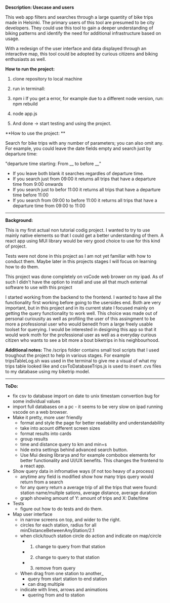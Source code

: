 
**Description: Usecase and users**

This web app filters and searches through a large quantity of bike trips made in Helsinki. The primary users of this tool are presumed to be city developers. They could use this tool to gain a deeper understanding of biking patterns and identify the need for additional infrastructure based on usage.

With a redesign of the user interface and data displayed through an interactive map, this tool could be adopted by curious citizens and biking enthusiasts as well.



**How to run the project:**

1. clone repository to local machine
2. run in terminall: 
3. npm i
If you get a error, for example due to a different node version, run: npm rebuild
4. node app.js

5. And done -> start testing and using the project. 




**How to use the project: **

Search for bike trips with any number of parameters; you can also omit any. For example, you could leave the date fields empty and search just by departure time:

"departure time starting: From __ to before __"
* If you leave both blank it searches regardles of departure time.
* If you search just from 09:00 it returns all trips that have a departure time from 9:00 onwards
* If you search just to befor 11:00 it returns all trips that have a departure time before 11:00
* If you search from 09:00 to before 11:00 it returns all trips that have a departure time from 09:00 to 11:00


---------------------------------


**Background:**

This is my first actual non tutorial codig project. I wanted to try to use mainly native elements so that I could get a better understanding of them. A react app using MUI library would be very good choice to use for this kind of project.

Tests were not done in this project as I am not yet familiar with how to conduct them. Maybe later in this projects stages I will focus on learning how to do them.

This project was done completely on vsCode web brower on my ipad. As of such I didn't have the option to install and use all that much external software to use with this project

I started working from the backend to the frontend. I wanted to have all the functionality first working before going to the usersides end. Both are very important, but in this project and in its current state I focused mainly on getting the query functionality to work well. This choice was made out of personal curiousity as well as profiling the user of this assingment to be more a professional user who would benedit from a large freely usable toolset for querying. I would be interested in designing this app so that it would work moth for the professional user as well as a everyday curious citizen who wants to see a bit more a bout biketrips in his neighbourhood.



**Additional notes:**
The /scrips folder contains small tool scripts that I used troughout the project to help in various stages. For example tripsTableLog.sh was used in the terminal to give me a visual of what my trips table looked like and csvToDatabaseTrips.js is used to insert .cvs files to my database using my biketrip model.


---------------------------------


**ToDo:**
- fix csv to database import on date to unix timestam convertion bug for some individual values
- import full databases on a pc - it seems to be very slow on ipad running vscode on a web browser.
- Make it pretty, more user friendly
    - format and style the page for better readability and understandability
    - take into acount different screen sizes
    - format results into cards
    - group results
    - time and distance query to km and min+s
    - hide extra settings behind advanced search button.
    - Use Mui desing librarya and for example combobox elements for better functionality and UI/UX benefits. This changes the frontend to a react app.
- Show query data in infromative ways (if not too heavy of a process)
    - anytime any field is modified show how many trips query would return from a search
    - for any query return a average trip of all the trips that were found: station name/multple sations, average distance, average duration
    - graph showing amount of Y: amount of trips and X: Date/time
- Tests
    - figure out how to do tests and do them.
- Map user interface
    - in narrow screens on top, and wider to the right.
    - circles for each station, radius for all minDistanceBetweenAnyStation/2.1
    - when click/touch station circle do action and indicate on map/circle
        - 1. change to query from that station
        - 2. change to query to that station
        - 3. remove from query
    - When drag from one station to another_
        - query from start station to end station
        - can drag multiple
    - indicate with lines, arrows and animations
        - quering from and to station


